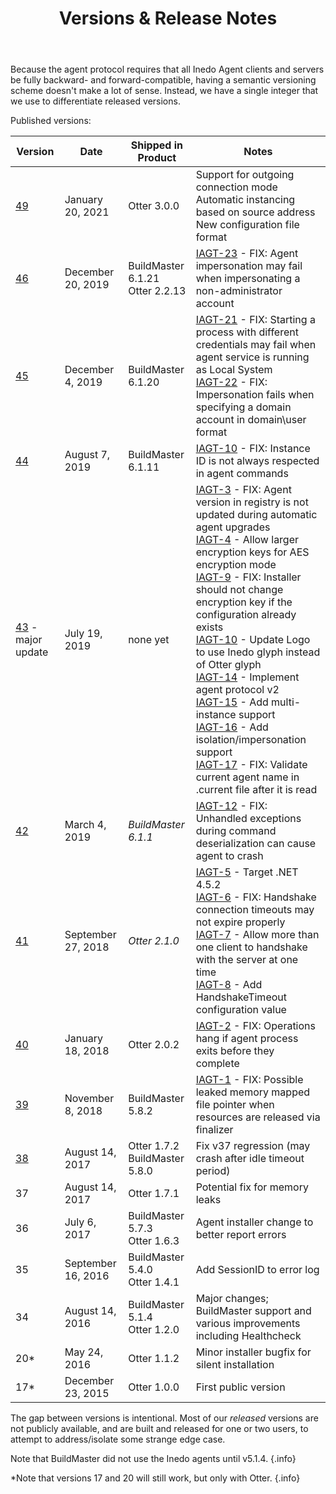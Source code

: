 ﻿---
title: Versions & Release Notes
sequence: 30
keywords: inedo, inedo agent, upgrading
---

Because the agent protocol requires that all Inedo Agent clients and servers be fully backward- and forward-compatible, having a semantic versioning scheme doesn't make a lot of sense. Instead, we have a single integer that we use to differentiate released versions.

Published versions:

| Version | Date | Shipped in Product | Notes |
| ------- |------| ------------------ |-------|
| [49](http://cdn.inedo.com/downloads/inedo-agent/InedoAgentSetup.49.0.0.exe) | January 20, 2021 | Otter 3.0.0 | Support for outgoing connection mode<br/>Automatic instancing based on source address<br/>New configuration file format |
| [46](http://cdn.inedo.com/downloads/inedo-agent/InedoAgentSetup.46.exe) | December 20, 2019 | BuildMaster 6.1.21<br/>Otter 2.2.13 | [IAGT-23](https://inedo.myjetbrains.com/youtrack/issue/IAGT-23) - FIX: Agent impersonation may fail when impersonating a non-administrator account |
| [45](http://cdn.inedo.com/downloads/inedo-agent/InedoAgentSetup.45.exe) | December 4, 2019 | BuildMaster 6.1.20 | [IAGT-21](https://inedo.myjetbrains.com/youtrack/issue/IAGT-21) - FIX: Starting a process with different credentials may fail when agent service is running as Local System<br/>[IAGT-22](https://inedo.myjetbrains.com/youtrack/issue/IAGT-22) - FIX: Impersonation fails when specifying a domain account in domain\user format |
| [44](http://cdn.inedo.com/downloads/inedo-agent/InedoAgentSetup.44.exe) | August 7, 2019 | BuildMaster 6.1.11 | [IAGT-10](https://inedo.myjetbrains.com/youtrack/issue/IAGT-18) - FIX: Instance ID is not always respected in agent commands |
| [43](http://cdn.inedo.com/downloads/inedo-agent/InedoAgentSetup.43.exe) - major update | July 19, 2019 | none yet | [IAGT-3](https://inedo.myjetbrains.com/youtrack/issue/IAGT-3) - FIX: Agent version in registry is not updated during automatic agent upgrades<br/>[IAGT-4](https://inedo.myjetbrains.com/youtrack/issue/IAGT-4) - Allow larger encryption keys for AES encryption mode<br/>[IAGT-9](https://inedo.myjetbrains.com/youtrack/issue/IAGT-9) - FIX: Installer should not change encryption key if the configuration already exists<br/>[IAGT-10](https://inedo.myjetbrains.com/youtrack/issue/IAGT-10) - Update Logo to use Inedo glyph instead of Otter glyph<br/>[IAGT-14](https://inedo.myjetbrains.com/youtrack/issue/IAGT-14) - Implement agent protocol v2<br/>[IAGT-15](https://inedo.myjetbrains.com/youtrack/issue/IAGT-15) - Add multi-instance support<br/>[IAGT-16](https://inedo.myjetbrains.com/youtrack/issue/IAGT-16) - Add isolation/impersonation support<br/>[IAGT-17](https://inedo.myjetbrains.com/youtrack/issue/IAGT-17) - FIX: Validate current agent name in .current file after it is read |
| [42](http://cdn.inedo.com/downloads/inedo-agent/InedoAgentSetup.42.exe) | March 4, 2019 | *BuildMaster 6.1.1* | [IAGT-12](https://inedo.myjetbrains.com/youtrack/issue/IAGT-12) - FIX: Unhandled exceptions during command deserialization can cause agent to crash |
| [41](http://cdn.inedo.com/downloads/inedo-agent/InedoAgentSetup.41.exe) | September 27, 2018 | *Otter 2.1.0* | [IAGT-5](https://inedo.myjetbrains.com/youtrack/issue/IAGT-5) - Target .NET 4.5.2<br/>[IAGT-6](https://inedo.myjetbrains.com/youtrack/issue/IAGT-6) - FIX: Handshake connection timeouts may not expire properly<br/>[IAGT-7](https://inedo.myjetbrains.com/youtrack/issue/IAGT-7) - Allow more than one client to handshake with the server at one time<br/>[IAGT-8](https://inedo.myjetbrains.com/youtrack/issue/IAGT-8) - Add HandshakeTimeout configuration value  |
| [40](http://cdn.inedo.com/downloads/inedo-agent/InedoAgentSetup.40.exe) | January 18, 2018 | Otter 2.0.2 | [IAGT-2](https://inedo.myjetbrains.com/youtrack/issue/IAGT-2) - FIX: Operations hang if agent process exits before they complete |
| [39](http://cdn.inedo.com/downloads/inedo-agent/InedoAgentSetup.39.exe) | November 8, 2018 | BuildMaster 5.8.2 | [IAGT-1](https://inedo.myjetbrains.com/youtrack/issue/IAGT-1) - FIX: Possible leaked memory mapped file pointer when resources are released via finalizer |
| [38](http://cdn.inedo.com/downloads/inedo-agent/InedoAgentSetup.38.exe) | August 14, 2017 | Otter 1.7.2<br/>BuildMaster 5.8.0 | Fix v37 regression (may crash after idle timeout period) |
| 37 | August 14, 2017 | Otter 1.7.1 | Potential fix for memory leaks |
| 36 | July 6, 2017 | BuildMaster 5.7.3<br/>Otter 1.6.3 | Agent installer change to better report errors |
| 35 | September 16, 2016 | BuildMaster 5.4.0<br/>Otter 1.4.1 | Add SessionID to error log |
| 34 | August 14, 2016 | BuildMaster 5.1.4<br/>Otter 1.2.0 | Major changes; BuildMaster support and various improvements including Healthcheck |
| 20* | May 24, 2016 | Otter 1.1.2 | Minor installer bugfix for silent installation |
| 17* | December 23, 2015 | Otter 1.0.0 | First public version |

The gap between versions is intentional. Most of our *released* versions are not publicly available, and are built and released for one or two users, to attempt to address/isolate some strange edge case.

Note that BuildMaster did not use the Inedo agents until v5.1.4. {.info}

*Note that versions 17 and 20 will still work, but only with Otter. {.info}

